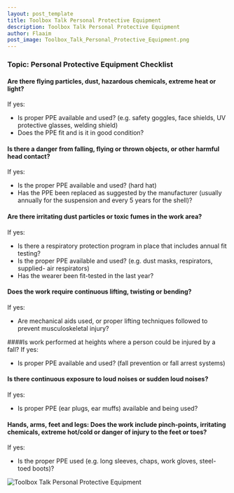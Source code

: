 ```yaml
---
layout: post_template
title: Toolbox Talk Personal Protective Equipment
description: Toolbox Talk Personal Protective Equipment
author: Flaaim
post_image: Toolbox_Talk_Personal_Protective_Equipment.png
---
```


### Topic: Personal Protective Equipment Checklist

#### Are there flying particles, dust, hazardous chemicals, extreme heat or light?
If yes:
- Is proper PPE available and used?  (e.g. safety goggles, face shields, UV  protective glasses, welding shield) 
- Does the PPE fit and is it in good condition?

#### Is there a danger from falling, flying or thrown objects, or other harmful head contact?
If yes:
- Is the proper PPE available and used?  (hard hat)
- Has the PPE been replaced as suggested by the manufacturer (usually annually for the suspension and every 5 years for the shell)?

#### Are there irritating dust particles or toxic fumes in the work area?
If yes:
- Is there a respiratory protection program in place that includes annual fit testing?
- Is the proper PPE available and used? (e.g. dust masks, respirators, supplied- air respirators)
- Has the wearer been fit-tested in the last year?

#### Does the work require continuous lifting, twisting or bending?
If yes:
- Are mechanical aids used, or proper lifting techniques followed to prevent  musculoskeletal injury?

####Is work performed at heights where a person could be injured by a fall?
If yes:
- Is proper PPE available and used?   (fall prevention or fall arrest systems)
#### Is there continuous exposure to loud noises or sudden loud noises?
If yes:
- Is proper PPE (ear plugs, ear muffs) available and being used?

#### Hands, arms, feet and legs: Does the work include pinch-points, irritating chemicals, extreme hot/cold or danger of injury to the feet or toes?
If yes:
- Is the proper PPE used (e.g. long sleeves, chaps, work gloves, steel-toed boots)?


![Toolbox Talk Personal Protective Equipment](https://safetyworkblog.com/assets/img/Toolbox_Talk_Personal_Protective_Equipment.png)





 











